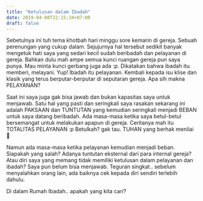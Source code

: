 ```yaml
---
title: "Ketulusan dalam Ibadah"
date: 2019-04-08T22:15:34+07:00
draft: false
---
```


Sebetulnya ini tuh tema khotbah hari minggu sore kemarin di gereja. Sebuah perenungan yang cukup dalam. Sejujurnya hal tersebut sedikit banyak mengetuk hati saya yang sedari kecil sudah beribadah dan pelayanan di gereja. Bahkan dulu mah ampe semua kunci ruangan gereja pun saya punya. Mau minta kunci gerbang juga ada :p. Dikatakan bahwa ibadah itu memberi, melayani. Yup! Ibadah itu pelayanan. Kembali kepada isu klise dan klasik yang terus berputar-berputar di seputaran gereja. Apa sih makna PELAYANAN?

Saat ini saya juga gak bisa jawab dan bukan kapasitas saya untuk menjawab. Satu hal yang pasti dan seringkali saya rasakan sekarang ini adalah PAKSAAN dan TUNTUTAN yang kemudian seringkali menjadi BEBAN untuk saya datang beribadah. Ada masa-masa ketika saya betul-betul bersemangat untuk melakukan apapun di gereja. Ceritanya mah itu TOTALITAS PELAYANAN :p Betulkah? gak tau. TUHAN yang berhak menilai 🙂

Namun ada masa-masa ketika pelayanan kemudian menjadi beban. Siapakah yang salah? Adanya tuntutan eksternal dari para internal gereja? Atau diri saya yang memang tidak memiliki ketulusan dalam pelayanan dan ibadah? Saya pun belum bisa menjawab. Teguran singkat.. sebelum menyalahkan orang lain, ada baiknya cek kepada diri sendiri terlebih dahulu.

Di dalam Rumah Ibadah.. apakah yang kita cari?